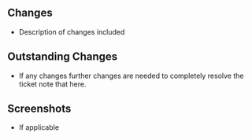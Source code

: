 ## Changes
- Description of changes included

## Outstanding Changes
- If any changes further changes are needed to completely resolve the ticket note that here.

## Screenshots
- If applicable

